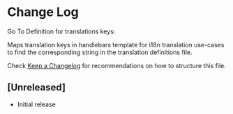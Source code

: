 # Change Log

Go To Definition for translations keys:

Maps translation keys in handlebars template for i18n translation use-cases to find the corresponding string in the translation definitions file.

Check [Keep a Changelog](http://keepachangelog.com/) for recommendations on how to structure this file.

## [Unreleased]

- Initial release